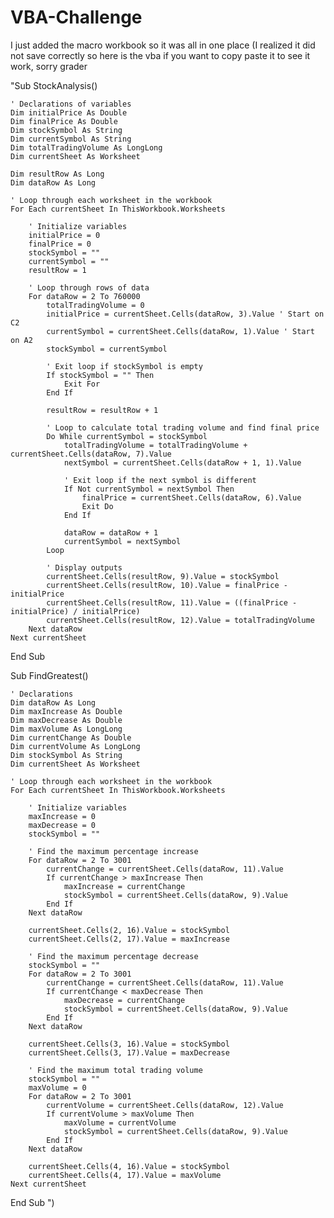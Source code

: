 # VBA-Challenge

I just added the macro workbook so it was all in one place
(I realized it did not save correctly so here is the vba if you want to copy paste it to see it work, sorry grader

"Sub StockAnalysis()
    
    ' Declarations of variables
    Dim initialPrice As Double
    Dim finalPrice As Double
    Dim stockSymbol As String
    Dim currentSymbol As String
    Dim totalTradingVolume As LongLong
    Dim currentSheet As Worksheet
    
    Dim resultRow As Long
    Dim dataRow As Long
    
    ' Loop through each worksheet in the workbook
    For Each currentSheet In ThisWorkbook.Worksheets
        
        ' Initialize variables
        initialPrice = 0
        finalPrice = 0
        stockSymbol = ""
        currentSymbol = ""
        resultRow = 1
        
        ' Loop through rows of data
        For dataRow = 2 To 760000
            totalTradingVolume = 0
            initialPrice = currentSheet.Cells(dataRow, 3).Value ' Start on C2
            currentSymbol = currentSheet.Cells(dataRow, 1).Value ' Start on A2
            stockSymbol = currentSymbol
            
            ' Exit loop if stockSymbol is empty
            If stockSymbol = "" Then
                Exit For
            End If
            
            resultRow = resultRow + 1
            
            ' Loop to calculate total trading volume and find final price
            Do While currentSymbol = stockSymbol
                totalTradingVolume = totalTradingVolume + currentSheet.Cells(dataRow, 7).Value
                nextSymbol = currentSheet.Cells(dataRow + 1, 1).Value
                
                ' Exit loop if the next symbol is different
                If Not currentSymbol = nextSymbol Then
                    finalPrice = currentSheet.Cells(dataRow, 6).Value
                    Exit Do
                End If
                
                dataRow = dataRow + 1
                currentSymbol = nextSymbol
            Loop
            
            ' Display outputs
            currentSheet.Cells(resultRow, 9).Value = stockSymbol
            currentSheet.Cells(resultRow, 10).Value = finalPrice - initialPrice
            currentSheet.Cells(resultRow, 11).Value = ((finalPrice - initialPrice) / initialPrice)
            currentSheet.Cells(resultRow, 12).Value = totalTradingVolume
        Next dataRow
    Next currentSheet
End Sub

Sub FindGreatest()
    
    ' Declarations
    Dim dataRow As Long
    Dim maxIncrease As Double
    Dim maxDecrease As Double
    Dim maxVolume As LongLong
    Dim currentChange As Double
    Dim currentVolume As LongLong
    Dim stockSymbol As String
    Dim currentSheet As Worksheet
    
    ' Loop through each worksheet in the workbook
    For Each currentSheet In ThisWorkbook.Worksheets
        
        ' Initialize variables
        maxIncrease = 0
        maxDecrease = 0
        stockSymbol = ""
        
        ' Find the maximum percentage increase
        For dataRow = 2 To 3001
            currentChange = currentSheet.Cells(dataRow, 11).Value
            If currentChange > maxIncrease Then
                maxIncrease = currentChange
                stockSymbol = currentSheet.Cells(dataRow, 9).Value
            End If
        Next dataRow
        
        currentSheet.Cells(2, 16).Value = stockSymbol
        currentSheet.Cells(2, 17).Value = maxIncrease
        
        ' Find the maximum percentage decrease
        stockSymbol = ""
        For dataRow = 2 To 3001
            currentChange = currentSheet.Cells(dataRow, 11).Value
            If currentChange < maxDecrease Then
                maxDecrease = currentChange
                stockSymbol = currentSheet.Cells(dataRow, 9).Value
            End If
        Next dataRow
        
        currentSheet.Cells(3, 16).Value = stockSymbol
        currentSheet.Cells(3, 17).Value = maxDecrease
        
        ' Find the maximum total trading volume
        stockSymbol = ""
        maxVolume = 0
        For dataRow = 2 To 3001
            currentVolume = currentSheet.Cells(dataRow, 12).Value
            If currentVolume > maxVolume Then
                maxVolume = currentVolume
                stockSymbol = currentSheet.Cells(dataRow, 9).Value
            End If
        Next dataRow
        
        currentSheet.Cells(4, 16).Value = stockSymbol
        currentSheet.Cells(4, 17).Value = maxVolume
    Next currentSheet
End Sub
")
